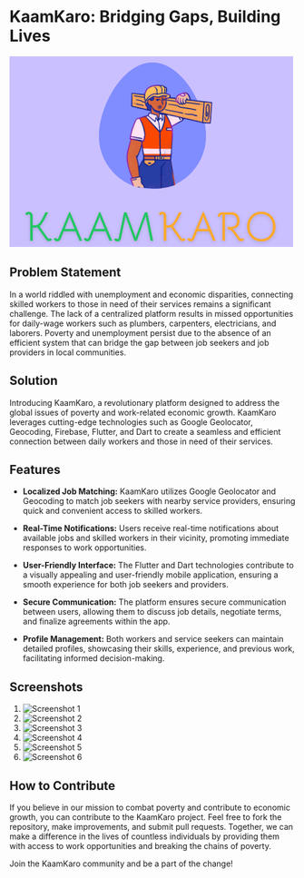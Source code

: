 # KaamKaro: Bridging Gaps, Building Lives

![KaamKaro Logo](/images/Kaamkaro23.png)

## Problem Statement

In a world riddled with unemployment and economic disparities, connecting skilled workers to those in need of their services remains a significant challenge. The lack of a centralized platform results in missed opportunities for daily-wage workers such as plumbers, carpenters, electricians, and laborers. Poverty and unemployment persist due to the absence of an efficient system that can bridge the gap between job seekers and job providers in local communities.

## Solution

Introducing KaamKaro, a revolutionary platform designed to address the global issues of poverty and work-related economic growth. KaamKaro leverages cutting-edge technologies such as Google Geolocator, Geocoding, Firebase, Flutter, and Dart to create a seamless and efficient connection between daily workers and those in need of their services.

## Features

- **Localized Job Matching:** KaamKaro utilizes Google Geolocator and Geocoding to match job seekers with nearby service providers, ensuring quick and convenient access to skilled workers.

- **Real-Time Notifications:** Users receive real-time notifications about available jobs and skilled workers in their vicinity, promoting immediate responses to work opportunities.

- **User-Friendly Interface:** The Flutter and Dart technologies contribute to a visually appealing and user-friendly mobile application, ensuring a smooth experience for both job seekers and providers.

- **Secure Communication:** The platform ensures secure communication between users, allowing them to discuss job details, negotiate terms, and finalize agreements within the app.

- **Profile Management:** Both workers and service seekers can maintain detailed profiles, showcasing their skills, experience, and previous work, facilitating informed decision-making.

## Screenshots

1. ![Screenshot 1](link/to/screenshot1.png)
2. ![Screenshot 2](link/to/screenshot2.png)
3. ![Screenshot 3](link/to/screenshot3.png)
4. ![Screenshot 4](link/to/screenshot4.png)
5. ![Screenshot 5](link/to/screenshot5.png)
6. ![Screenshot 6](link/to/screenshot6.png)

## How to Contribute

If you believe in our mission to combat poverty and contribute to economic growth, you can contribute to the KaamKaro project. Feel free to fork the repository, make improvements, and submit pull requests. Together, we can make a difference in the lives of countless individuals by providing them with access to work opportunities and breaking the chains of poverty.

Join the KaamKaro community and be a part of the change!
